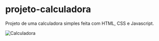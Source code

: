 # projeto-calculadora
Projeto de uma calculadora simples feita com HTML, CSS e Javascript.

![Calculadora](https://user-images.githubusercontent.com/103468962/170994674-63b8c086-54ff-4c94-99a9-1795b548800e.png)


